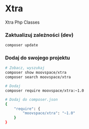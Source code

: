 # Xtra
Xtra Php Classes

### Zaktualizuj zależności (dev)
```bash
composer update
```

### Dodaj do swojego projektu
```bash
# Zobacz, wyszukaj
composer show moovspace/xtra
composer search moovspace/xtra

# Dodaj
composer require moovspace/xtra:~1.0

# Dodaj do composer.json
{
    "require": {
        "moovspace/xtra": "~1.0"
    }
}
```

